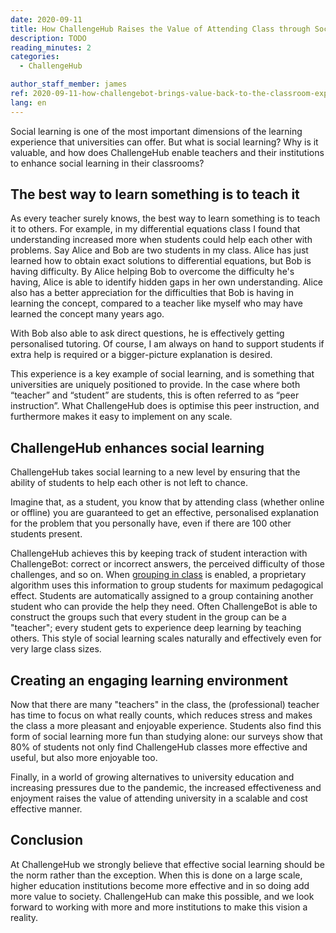 ```yaml
---
date: 2020-09-11
title: How ChallengeHub Raises the Value of Attending Class through Social Learning
description: TODO
reading_minutes: 2
categories:
  - ChallengeHub

author_staff_member: james
ref: 2020-09-11-how-challengebot-brings-value-back-to-the-classroom-experience
lang: en
---
```


Social learning is one of the most important dimensions of the learning experience that universities can offer.
But what is social learning?
Why is it valuable, and how does ChallengeHub enable teachers and their institutions to enhance social learning in their classrooms?

## The best way to learn something is to teach it

As every teacher surely knows, the best way to learn something is to teach it to others.
For example, in my differential equations class I found that understanding increased more when students could help each other with problems.
Say Alice and Bob are two students in my class.
Alice has just learned how to obtain exact solutions to differential equations, but Bob is having difficulty.
By Alice helping Bob to overcome the difficulty he's having, Alice is able to identify hidden gaps in her own understanding.
Alice also has a better appreciation for the difficulties that Bob is having in learning the concept, compared to a teacher like myself who may have learned the concept many years ago.

With Bob also able to ask direct questions, he is effectively getting personalised tutoring.
Of course, I am always on hand to support students if extra help is required or a bigger-picture explanation is desired.

This experience is a key example of social learning, and is something that universities are uniquely positioned to provide.
In the case where both “teacher” and “student” are students, this is often referred to as “peer instruction”.
What ChallengeHub does is optimise this peer instruction, and furthermore makes it easy to implement on any scale.
<!-- One of the challenges is that this is difficult to realise on a large scale, especially in large classroom settings. -->
<!-- What ChallengeHub does is optimise this peer instruction and make it easy to implement on any scale. -->

## ChallengeHub enhances social learning

ChallengeHub takes social learning to a new level by ensuring that the ability of students to help each other is not left to chance.

Imagine that, as a student, you know that by attending class (whether online or offline) you are guaranteed to get an effective, personalised explanation for the problem that you personally have, even if there are 100 other students present.

ChallengeHub achieves this by keeping track of student interaction with ChallengeBot: correct or incorrect answers, the perceived difficulty of those challenges, and so on.
When [grouping in class]( /2020/04/10/announcing-study-teams/ ) is enabled, a proprietary algorithm uses this information to group students for maximum pedagogical effect.
Students are automatically assigned to a group containing another student who can provide the help they need.
Often ChallengeBot is able to construct the groups such that every student in the group can be a "teacher"; every student gets to experience deep learning by teaching others.
This style of social learning scales naturally and effectively even for very large class sizes.
<!-- This style of social learning scales naturally and effectively for very large class sizes. -->

## Creating an engaging learning environment

Now that there are many "teachers" in the class, the (professional) teacher has time to focus on what really counts, which reduces stress and makes the class a more pleasant and enjoyable experience.
Students also find this form of social learning more fun than studying alone: our surveys show that 80% of students not only find ChallengeHub classes more effective and useful, but also more enjoyable too.

Finally, in a world of growing alternatives to university education and increasing pressures due to the pandemic, the increased effectiveness and enjoyment raises the value of attending university in a scalable and cost effective manner. 

## Conclusion

At ChallengeHub we strongly believe that effective social learning should be the norm rather than the exception.
When this is done on a large scale, higher education institutions become more effective and in so doing add more value to society.
ChallengeHub can make this possible, and we look forward to working with more and more institutions to make this vision a reality.
